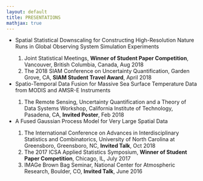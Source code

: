 ```yaml
---
layout: default
title: PRESENTATIONS
mathjax: true
---
```



<ul> 
  <li> Spatial Statistical Downscaling for Constructing High-Resolution Nature Runs in Global Observing System Simulation Experiments </li>
    <ol> 
      <li> Joint Statistical Meetings, <b>Winner of Student Paper Competition</b>, Vancouver, British Columbia, Canada, Aug 2018 </li>
      <li> The 2018 SIAM Conference on Uncertainty Quantification, Garden Grove, CA, <b>SIAM Student Travel Award</b>, April 2018 </li>
    </ol>
  <li> Spatio-Temporal Data Fusion for Massive Sea Surface Temperature Data from MODIS and AMSR-E Instruments </li>
    <ol> 
      <li> The Remote Sensing, Uncertainty Quantification and a Theory of Data Systems Workshop, California Institute of Technology, Pasadena, CA, <b>Invited Poster</b>, Feb 2018 </li>
    </ol>
  <li> A Fused Gaussian Process Model for Very Large Spatial Data </li>
    <ol>  
      <li> The International Conference on Advances in Interdisciplinary Statistics and Combinatorics, University of North Carolina at Greensboro, Greensboro, NC, <b>Invited Talk</b>, Oct 2018 </li>
      <li> The 2017 ICSA Applied Statistics Symposium, <b>Winner of Student Paper Competition</b>, Chicago, IL, July 2017 </li>
      <li> IMAGe Brown Bag Seminar, National Center for Atmospheric Research, Boulder, CO, <b>Invited Talk</b>, June 2016 </li>
    </ol>
</ul>
